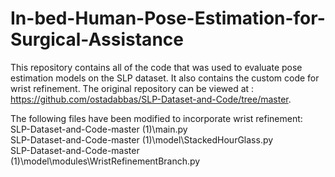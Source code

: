 # In-bed-Human-Pose-Estimation-for-Surgical-Assistance
This repository contains all of the code that was used to evaluate pose estimation models on the SLP dataset. It also contains the custom code for wrist refinement.
The original repository can be viewed at : https://github.com/ostadabbas/SLP-Dataset-and-Code/tree/master.  

The following files have been modified to incorporate wrist refinement:  
SLP-Dataset-and-Code-master (1)\main.py  
SLP-Dataset-and-Code-master (1)\model\StackedHourGlass.py  
SLP-Dataset-and-Code-master (1)\model\modules\WristRefinementBranch.py
